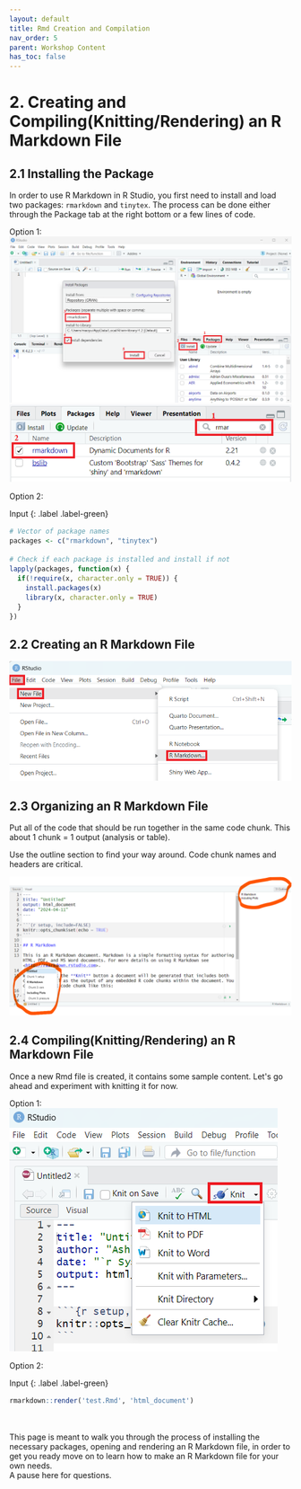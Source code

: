 ```yaml
---
layout: default
title: Rmd Creation and Compilation
nav_order: 5
parent: Workshop Content
has_toc: false
---
```


# 2. Creating and Compiling(Knitting/Rendering) an R Markdown File

## 2.1 Installing the Package
In order to use R Markdown in R Studio, you first need to install and load two packages: `rmarkdown` and `tinytex`. The process can be done either through the Package tab at the right bottom or a few lines of code.

Option 1:
![Package Installation](images/package.png)
![Package Loading](images/loading.png)

Option 2:

Input
{: .label .label-green}
```r
# Vector of package names
packages <- c("rmarkdown", "tinytex")

# Check if each package is installed and install if not
lapply(packages, function(x) {
  if(!require(x, character.only = TRUE)) {
    install.packages(x)
    library(x, character.only = TRUE)
  }
})
```

## 2.2 Creating an R Markdown File
![Rmd Creation](images/creation.png)


## 2.3 Organizing an R Markdown File
<p>Put all of the code that should be run together in the same code chunk. This about 1 chunk = 1 output (analysis or table). </p>
<p>Use the outline section to find your way around. Code chunk names and headers are critical. </p>

![Rmd Creation](images/markdown_orient.png)

## 2.4 Compiling(Knitting/Rendering) an R Markdown File
Once a new Rmd file is created, it contains some sample content. Let's go ahead and experiment with knitting it for now.

Option 1:
![Rmd Knitting](images/knit.png)

Option 2:

Input
{: .label .label-green}
```r
rmarkdown::render('test.Rmd', 'html_document')
```

<br>

<br>
This page is meant to walk you through the process of installing the necessary packages, opening and rendering an R Markdown file, in order to get you ready move on to learn how to make an R Markdown file for your own needs.
<br>
A pause here for questions.
